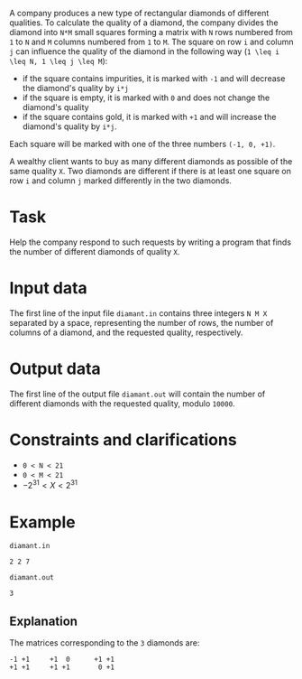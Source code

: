 
A company produces a new type of rectangular diamonds of different qualities. To calculate the quality of a diamond, the company divides the diamond into `N*M` small squares forming a matrix with `N` rows numbered from `1` to `N` and `M` columns numbered from `1` to `M`. The square on row `i` and column `j` can influence the quality of the diamond in the following way (`1 \leq i \leq N, 1 \leq j \leq M`):
* if the square contains impurities, it is marked with `-1` and will decrease the diamond's quality by `i*j`
* if the square is empty, it is marked with `0` and does not change the diamond's quality
* if the square contains gold, it is marked with `+1` and will increase the diamond's quality by `i*j`.

Each square will be marked with one of the three numbers `(-1, 0, +1)`.

A wealthy client wants to buy as many different diamonds as possible of the same quality `X`. Two diamonds are different if there is at least one square on row `i` and column `j` marked differently in the two diamonds.

# Task

Help the company respond to such requests by writing a program that finds the number of different diamonds of quality `X`.

# Input data

The first line of the input file `diamant.in` contains three integers `N M X` separated by a space, representing the number of rows, the number of columns of a diamond, and the requested quality, respectively.

# Output data

The first line of the output file `diamant.out` will contain the number of different diamonds with the requested quality, modulo `10000`.

# Constraints and clarifications

* `0 < N < 21`
* `0 < M < 21`
* $-2^{31} < X < 2^{31}$

# Example

`diamant.in`
```
2 2 7
```
`diamant.out`
```
3
```

Explanation
---
The matrices corresponding to the `3` diamonds are:
```
-1 +1     +1  0      +1 +1
+1 +1     +1 +1       0 +1
```
```
